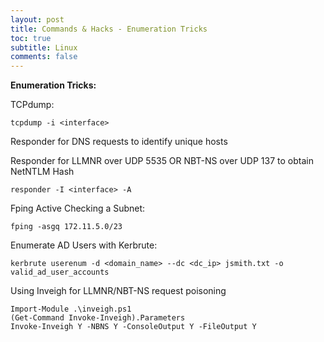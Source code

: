 ```yaml
---
layout: post
title: Commands & Hacks - Enumeration Tricks
toc: true
subtitle: Linux
comments: false
---
```


<b>Enumeration Tricks:</b> <br>

TCPdump:
```
tcpdump -i <interface>
```

Responder for DNS requests to identify unique hosts

Responder for LLMNR over UDP 5535 OR NBT-NS over UDP 137 to obtain NetNTLM Hash
```
responder -I <interface> -A
```

Fping Active Checking a Subnet:
```
fping -asgq 172.11.5.0/23
```
Enumerate AD Users with Kerbrute:
```
kerbrute userenum -d <domain_name> --dc <dc_ip> jsmith.txt -o valid_ad_user_accounts
```
Using Inveigh for LLMNR/NBT-NS request poisoning
```
Import-Module .\inveigh.ps1
(Get-Command Invoke-Inveigh).Parameters
Invoke-Inveigh Y -NBNS Y -ConsoleOutput Y -FileOutput Y
```

